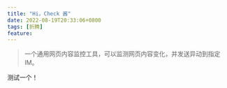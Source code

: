 ```yaml
---
title: "Hi，Check 酱"
date: 2022-08-19T20:33:06+0800
tags: [折腾]
feature: 
---
```


> 一个通用网页内容监控工具，可以监测网页内容变化，并发送异动到指定IM。

测试一个！